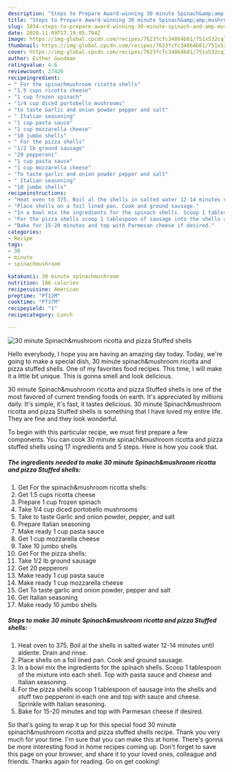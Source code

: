 ```yaml
---
description: "Steps to Prepare Award-winning 30 minute Spinach&amp;amp;mushroom ricotta and pizza Stuffed shells"
title: "Steps to Prepare Award-winning 30 minute Spinach&amp;amp;mushroom ricotta and pizza Stuffed shells"
slug: 3834-steps-to-prepare-award-winning-30-minute-spinach-and-amp-mushroom-ricotta-and-pizza-stuffed-shells
date: 2020-11-09T17:19:05.704Z
image: https://img-global.cpcdn.com/recipes/7623fcfc34864b81/751x532cq70/30-minute-spinachmushroom-ricotta-and-pizza-stuffed-shells-recipe-main-photo.jpg
thumbnail: https://img-global.cpcdn.com/recipes/7623fcfc34864b81/751x532cq70/30-minute-spinachmushroom-ricotta-and-pizza-stuffed-shells-recipe-main-photo.jpg
cover: https://img-global.cpcdn.com/recipes/7623fcfc34864b81/751x532cq70/30-minute-spinachmushroom-ricotta-and-pizza-stuffed-shells-recipe-main-photo.jpg
author: Esther Goodman
ratingvalue: 4.6
reviewcount: 27426
recipeingredient:
- " For the spinachmushroom ricotta shells"
- "1.5 cups ricotta cheese"
- "1 cup frozen spinach"
- "1/4 cup diced portobello mushrooms"
- "to taste Garlic and onion powder pepper and salt"
- " Italian seasoning"
- "1 cup pasta sauce"
- "1 cup mozzarella cheese"
- "10 jumbo shells"
- " For the pizza shells"
- "1/2 lb ground sausage"
- "20 pepperoni"
- "1 cup pasta sauce"
- "1 cup mozzarella cheese"
- "To taste garlic and onion powder pepper and salt"
- " Italian seasoning"
- "10 jumbo shells"
recipeinstructions:
- "Heat oven to 375. Boil al the shells in salted water 12-14 minutes until aldente. Drain and rinse."
- "Place shells on a foil lined pan. Cook and ground sausage."
- "In a bowl mix the ingredients for the spinach shells. Scoop 1 tablespoon of the mixture into each shell. Top with pasta sauce and cheese and Italian seasoning."
- "For the pizza shells scoop 1 tablespoon of sausage into the shells and stuff two pepperoni in each one and top with sauce and cheese. Sprinkle with Italian seasoning."
- "Bake for 15-20 minutes and top with Parmesan cheese if desired."
categories:
- Recipe
tags:
- 30
- minute
- spinachmushroom

katakunci: 30 minute spinachmushroom 
nutrition: 186 calories
recipecuisine: American
preptime: "PT12M"
cooktime: "PT37M"
recipeyield: "1"
recipecategory: Lunch

---
```



![30 minute Spinach&amp;mushroom ricotta and pizza Stuffed shells](https://img-global.cpcdn.com/recipes/7623fcfc34864b81/751x532cq70/30-minute-spinachmushroom-ricotta-and-pizza-stuffed-shells-recipe-main-photo.jpg)

Hello everybody, I hope you are having an amazing day today. Today, we're going to make a special dish, 30 minute spinach&amp;mushroom ricotta and pizza stuffed shells. One of my favorites food recipes. This time, I will make it a little bit unique. This is gonna smell and look delicious.

30 minute Spinach&amp;mushroom ricotta and pizza Stuffed shells is one of the most favored of current trending foods on earth. It's appreciated by millions daily. It's simple, it's fast, it tastes delicious. 30 minute Spinach&amp;mushroom ricotta and pizza Stuffed shells is something that I have loved my entire life. They are fine and they look wonderful.




To begin with this particular recipe, we must first prepare a few components. You can cook 30 minute spinach&amp;mushroom ricotta and pizza stuffed shells using 17 ingredients and 5 steps. Here is how you cook that.

<!--inarticleads1-->

##### The ingredients needed to make 30 minute Spinach&amp;mushroom ricotta and pizza Stuffed shells:

1. Get  For the spinach&amp;mushroom ricotta shells:
1. Get 1.5 cups ricotta cheese
1. Prepare 1 cup frozen spinach
1. Take 1/4 cup diced portobello mushrooms
1. Take to taste Garlic and onion powder, pepper, and salt
1. Prepare  Italian seasoning
1. Make ready 1 cup pasta sauce
1. Get 1 cup mozzarella cheese
1. Take 10 jumbo shells
1. Get  For the pizza shells:
1. Take 1/2 lb ground sausage
1. Get 20 pepperoni
1. Make ready 1 cup pasta sauce
1. Make ready 1 cup mozzarella cheese
1. Get To taste garlic and onion powder, pepper and salt
1. Get  Italian seasoning
1. Make ready 10 jumbo shells




<!--inarticleads2-->

##### Steps to make 30 minute Spinach&amp;mushroom ricotta and pizza Stuffed shells:

1. Heat oven to 375. Boil al the shells in salted water 12-14 minutes until aldente. Drain and rinse.
1. Place shells on a foil lined pan. Cook and ground sausage.
1. In a bowl mix the ingredients for the spinach shells. Scoop 1 tablespoon of the mixture into each shell. Top with pasta sauce and cheese and Italian seasoning.
1. For the pizza shells scoop 1 tablespoon of sausage into the shells and stuff two pepperoni in each one and top with sauce and cheese. Sprinkle with Italian seasoning.
1. Bake for 15-20 minutes and top with Parmesan cheese if desired.




So that's going to wrap it up for this special food 30 minute spinach&amp;mushroom ricotta and pizza stuffed shells recipe. Thank you very much for your time. I'm sure that you can make this at home. There's gonna be more interesting food in home recipes coming up. Don't forget to save this page on your browser, and share it to your loved ones, colleague and friends. Thanks again for reading. Go on get cooking!
